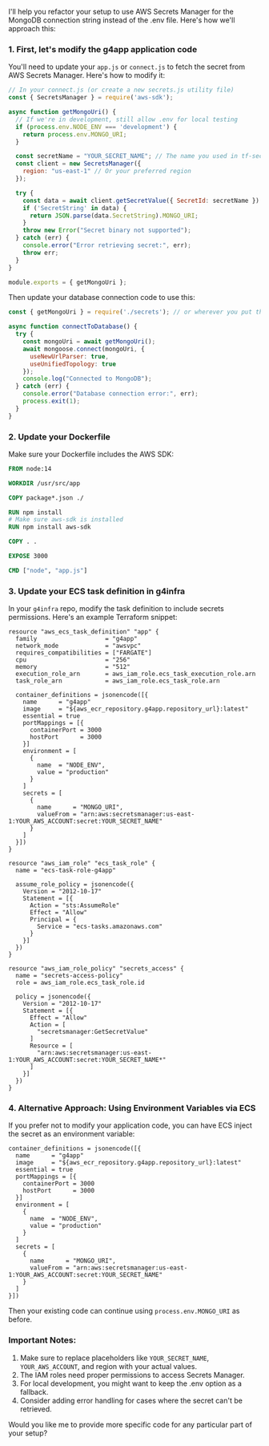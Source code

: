I'll help you refactor your setup to use AWS Secrets Manager for the MongoDB connection string instead of the .env file. Here's how we'll approach this:

### 1. First, let's modify the g4app application code

You'll need to update your `app.js` or `connect.js` to fetch the secret from AWS Secrets Manager. Here's how to modify it:

```javascript
// In your connect.js (or create a new secrets.js utility file)
const { SecretsManager } = require('aws-sdk');

async function getMongoUri() {
  // If we're in development, still allow .env for local testing
  if (process.env.NODE_ENV === 'development') {
    return process.env.MONGO_URI;
  }

  const secretName = "YOUR_SECRET_NAME"; // The name you used in tf-secrets
  const client = new SecretsManager({
    region: "us-east-1" // Or your preferred region
  });

  try {
    const data = await client.getSecretValue({ SecretId: secretName }).promise();
    if ('SecretString' in data) {
      return JSON.parse(data.SecretString).MONGO_URI;
    }
    throw new Error("Secret binary not supported");
  } catch (err) {
    console.error("Error retrieving secret:", err);
    throw err;
  }
}

module.exports = { getMongoUri };
```

Then update your database connection code to use this:

```javascript
const { getMongoUri } = require('./secrets'); // or wherever you put the above code

async function connectToDatabase() {
  try {
    const mongoUri = await getMongoUri();
    await mongoose.connect(mongoUri, {
      useNewUrlParser: true,
      useUnifiedTopology: true
    });
    console.log("Connected to MongoDB");
  } catch (err) {
    console.error("Database connection error:", err);
    process.exit(1);
  }
}
```

### 2. Update your Dockerfile

Make sure your Dockerfile includes the AWS SDK:

```dockerfile
FROM node:14

WORKDIR /usr/src/app

COPY package*.json ./

RUN npm install
# Make sure aws-sdk is installed
RUN npm install aws-sdk

COPY . .

EXPOSE 3000

CMD ["node", "app.js"]
```

### 3. Update your ECS task definition in g4infra

In your `g4infra` repo, modify the task definition to include secrets permissions. Here's an example Terraform snippet:

```hcl
resource "aws_ecs_task_definition" "app" {
  family                   = "g4app"
  network_mode             = "awsvpc"
  requires_compatibilities = ["FARGATE"]
  cpu                      = "256"
  memory                   = "512"
  execution_role_arn       = aws_iam_role.ecs_task_execution_role.arn
  task_role_arn            = aws_iam_role.ecs_task_role.arn

  container_definitions = jsonencode([{
    name      = "g4app"
    image     = "${aws_ecr_repository.g4app.repository_url}:latest"
    essential = true
    portMappings = [{
      containerPort = 3000
      hostPort      = 3000
    }]
    environment = [
      {
        name  = "NODE_ENV",
        value = "production"
      }
    ]
    secrets = [
      {
        name      = "MONGO_URI",
        valueFrom = "arn:aws:secretsmanager:us-east-1:YOUR_AWS_ACCOUNT:secret:YOUR_SECRET_NAME"
      }
    ]
  }])
}

resource "aws_iam_role" "ecs_task_role" {
  name = "ecs-task-role-g4app"

  assume_role_policy = jsonencode({
    Version = "2012-10-17"
    Statement = [{
      Action = "sts:AssumeRole"
      Effect = "Allow"
      Principal = {
        Service = "ecs-tasks.amazonaws.com"
      }
    }]
  })
}

resource "aws_iam_role_policy" "secrets_access" {
  name = "secrets-access-policy"
  role = aws_iam_role.ecs_task_role.id

  policy = jsonencode({
    Version = "2012-10-17"
    Statement = [{
      Effect = "Allow"
      Action = [
        "secretsmanager:GetSecretValue"
      ]
      Resource = [
        "arn:aws:secretsmanager:us-east-1:YOUR_AWS_ACCOUNT:secret:YOUR_SECRET_NAME*"
      ]
    }]
  })
}
```

### 4. Alternative Approach: Using Environment Variables via ECS

If you prefer not to modify your application code, you can have ECS inject the secret as an environment variable:

```hcl
container_definitions = jsonencode([{
  name      = "g4app"
  image     = "${aws_ecr_repository.g4app.repository_url}:latest"
  essential = true
  portMappings = [{
    containerPort = 3000
    hostPort      = 3000
  }]
  environment = [
    {
      name  = "NODE_ENV",
      value = "production"
    }
  ]
  secrets = [
    {
      name      = "MONGO_URI",
      valueFrom = "arn:aws:secretsmanager:us-east-1:YOUR_AWS_ACCOUNT:secret:YOUR_SECRET_NAME"
    }
  ]
}])
```

Then your existing code can continue using `process.env.MONGO_URI` as before.

### Important Notes:

1. Make sure to replace placeholders like `YOUR_SECRET_NAME`, `YOUR_AWS_ACCOUNT`, and region with your actual values.
2. The IAM roles need proper permissions to access Secrets Manager.
3. For local development, you might want to keep the .env option as a fallback.
4. Consider adding error handling for cases where the secret can't be retrieved.

Would you like me to provide more specific code for any particular part of your setup?